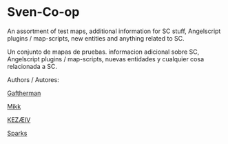 # Sven-Co-op
An assortment of test maps, additional information for SC stuff, Angelscript plugins / map-scripts, new entities and anything related to SC.

Un conjunto de mapas de pruebas. informacion adicional sobre SC, Angelscript plugins / map-scripts, nuevas entidades y cualquier cosa relacionada a SC.

Authors / Autores:

[Gaftherman](https://github.com/Gaftherman)

[Mikk](https://github.com/Mikk155)

[KEZÆIV]()

[Sparks]()